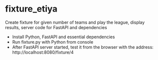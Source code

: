 # fixture_etiya
Create fixture for given number of teams and play the league, display results, server code for FastAPI and dependencies
- Install Python, FastAPI and essential dependencies
- Run fixture.py  with Python from console 
- After FastAPI server started,  test it from the browser with the address:  http://localhost:8080/fixture/4
